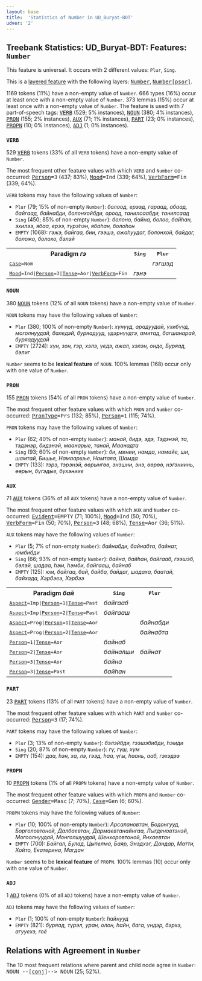 ```yaml
---
layout: base
title:  'Statistics of Number in UD_Buryat-BDT'
udver: '2'
---
```


## Treebank Statistics: UD_Buryat-BDT: Features: `Number`

This feature is universal.
It occurs with 2 different values: `Plur`, `Sing`.

This is a <a href="../../u/overview/feat-layers.html">layered feature</a> with the following layers: <tt><a href="bxr_bdt-feat-Number.html">Number</a></tt>, <tt><a href="bxr_bdt-feat-Number-psor.html">Number[psor]</a></tt>.

1169 tokens (11%) have a non-empty value of `Number`.
666 types (16%) occur at least once with a non-empty value of `Number`.
373 lemmas (15%) occur at least once with a non-empty value of `Number`.
The feature is used with 7 part-of-speech tags: <tt><a href="bxr_bdt-pos-VERB.html">VERB</a></tt> (529; 5% instances), <tt><a href="bxr_bdt-pos-NOUN.html">NOUN</a></tt> (380; 4% instances), <tt><a href="bxr_bdt-pos-PRON.html">PRON</a></tt> (155; 2% instances), <tt><a href="bxr_bdt-pos-AUX.html">AUX</a></tt> (71; 1% instances), <tt><a href="bxr_bdt-pos-PART.html">PART</a></tt> (23; 0% instances), <tt><a href="bxr_bdt-pos-PROPN.html">PROPN</a></tt> (10; 0% instances), <tt><a href="bxr_bdt-pos-ADJ.html">ADJ</a></tt> (1; 0% instances).

### `VERB`

529 <tt><a href="bxr_bdt-pos-VERB.html">VERB</a></tt> tokens (33% of all `VERB` tokens) have a non-empty value of `Number`.

The most frequent other feature values with which `VERB` and `Number` co-occurred: <tt><a href="bxr_bdt-feat-Person.html">Person</a></tt><tt>=3</tt> (437; 83%), <tt><a href="bxr_bdt-feat-Mood.html">Mood</a></tt><tt>=Ind</tt> (339; 64%), <tt><a href="bxr_bdt-feat-VerbForm.html">VerbForm</a></tt><tt>=Fin</tt> (339; 64%).

`VERB` tokens may have the following values of `Number`:

* `Plur` (79; 15% of non-empty `Number`): <em>болоод, ерээд, гараад, абаад, байгаад, байнабди, болонхойбди, ороод, танилсаабди, танилсаад</em>
* `Sing` (450; 85% of non-empty `Number`): <em>болоно, байна, болоо, байһан, эхилээ, ябаа, ерээ, түрэһэн, ябаһан, болоһон</em>
* `EMPTY` (1068): <em>гэжэ, байгаа, бии, гээшэ, ажаһуудаг, болонхой, байдаг, боложо, болохо, бэлэй</em>

<table>
  <tr><th>Paradigm <i>гэ</i></th><th><tt>Sing</tt></th><th><tt>Plur</tt></th></tr>
  <tr><td><tt><tt><a href="bxr_bdt-feat-Case.html">Case</a></tt><tt>=Nom</tt></tt></td><td></td><td><em>гэгшэд</em></td></tr>
  <tr><td><tt><tt><a href="bxr_bdt-feat-Mood.html">Mood</a></tt><tt>=Ind</tt>|<tt><a href="bxr_bdt-feat-Person.html">Person</a></tt><tt>=3</tt>|<tt><a href="bxr_bdt-feat-Tense.html">Tense</a></tt><tt>=Aor</tt>|<tt><a href="bxr_bdt-feat-VerbForm.html">VerbForm</a></tt><tt>=Fin</tt></tt></td><td><em>гэнэ</em></td><td></td></tr>
</table>

### `NOUN`

380 <tt><a href="bxr_bdt-pos-NOUN.html">NOUN</a></tt> tokens (12% of all `NOUN` tokens) have a non-empty value of `Number`.

`NOUN` tokens may have the following values of `Number`:

* `Plur` (380; 100% of non-empty `Number`): <em>хүнүүд, арадуудай, үхибүүд, моголнуудай, баледэй, буряадууд, үдэрнүүдтэ, амитад, багшанарай, буряадуудай</em>
* `EMPTY` (2724): <em>хүн, зон, гэр, хэлэ, үедэ, ажал, хэлэн, ондо, Буряад, бэлиг</em>

`Number` seems to be **lexical feature** of `NOUN`. 100% lemmas (168) occur only with one value of `Number`.

### `PRON`

155 <tt><a href="bxr_bdt-pos-PRON.html">PRON</a></tt> tokens (54% of all `PRON` tokens) have a non-empty value of `Number`.

The most frequent other feature values with which `PRON` and `Number` co-occurred: <tt><a href="bxr_bdt-feat-PronType.html">PronType</a></tt><tt>=Prs</tt> (132; 85%), <tt><a href="bxr_bdt-feat-Person.html">Person</a></tt><tt>=1</tt> (115; 74%).

`PRON` tokens may have the following values of `Number`:

* `Plur` (62; 40% of non-empty `Number`): <em>манай, бидэ, эдэ, Тэдэнэй, та, тэдэнэр, бидэнэй, маанарые, танай, Маанадта</em>
* `Sing` (93; 60% of non-empty `Number`): <em>би, минии, намда, намайе, ши, шамтай, Бишье, Намааршье, Намтаяа, Шамда</em>
* `EMPTY` (133): <em>тэрэ, тэрэнэй, өөрынгөө, энэшни, энэ, өөрөө, нэгэниинь, өөрын, бүгэдые, бүхэниие</em>

### `AUX`

71 <tt><a href="bxr_bdt-pos-AUX.html">AUX</a></tt> tokens (36% of all `AUX` tokens) have a non-empty value of `Number`.

The most frequent other feature values with which `AUX` and `Number` co-occurred: <tt><a href="bxr_bdt-feat-Evident.html">Evident</a></tt><tt>=EMPTY</tt> (71; 100%), <tt><a href="bxr_bdt-feat-Mood.html">Mood</a></tt><tt>=Ind</tt> (50; 70%), <tt><a href="bxr_bdt-feat-VerbForm.html">VerbForm</a></tt><tt>=Fin</tt> (50; 70%), <tt><a href="bxr_bdt-feat-Person.html">Person</a></tt><tt>=3</tt> (48; 68%), <tt><a href="bxr_bdt-feat-Tense.html">Tense</a></tt><tt>=Aor</tt> (36; 51%).

`AUX` tokens may have the following values of `Number`:

* `Plur` (5; 7% of non-empty `Number`): <em>байнабди, байнабта, байнат, юмбибди</em>
* `Sing` (66; 93% of non-empty `Number`): <em>байна, байһан, байгааб, гээшэб, бэлэй, шадаа, һэм, һэмби, байгааш, байнаб</em>
* `EMPTY` (125): <em>юм, байгаа, бай, байба, байдаг, шадаха, баатай, байхада, Хэрбэеэ, Хэрбээ</em>

<table>
  <tr><th>Paradigm <i>бай</i></th><th><tt>Sing</tt></th><th><tt>Plur</tt></th></tr>
  <tr><td><tt><tt><a href="bxr_bdt-feat-Aspect.html">Aspect</a></tt><tt>=Imp</tt>|<tt><a href="bxr_bdt-feat-Person.html">Person</a></tt><tt>=1</tt>|<tt><a href="bxr_bdt-feat-Tense.html">Tense</a></tt><tt>=Past</tt></tt></td><td><em>байгааб</em></td><td></td></tr>
  <tr><td><tt><tt><a href="bxr_bdt-feat-Aspect.html">Aspect</a></tt><tt>=Imp</tt>|<tt><a href="bxr_bdt-feat-Person.html">Person</a></tt><tt>=2</tt>|<tt><a href="bxr_bdt-feat-Tense.html">Tense</a></tt><tt>=Past</tt></tt></td><td><em>байгааш</em></td><td></td></tr>
  <tr><td><tt><tt><a href="bxr_bdt-feat-Aspect.html">Aspect</a></tt><tt>=Prog</tt>|<tt><a href="bxr_bdt-feat-Person.html">Person</a></tt><tt>=1</tt>|<tt><a href="bxr_bdt-feat-Tense.html">Tense</a></tt><tt>=Aor</tt></tt></td><td></td><td><em>байнабди</em></td></tr>
  <tr><td><tt><tt><a href="bxr_bdt-feat-Aspect.html">Aspect</a></tt><tt>=Prog</tt>|<tt><a href="bxr_bdt-feat-Person.html">Person</a></tt><tt>=2</tt>|<tt><a href="bxr_bdt-feat-Tense.html">Tense</a></tt><tt>=Aor</tt></tt></td><td></td><td><em>байнабта</em></td></tr>
  <tr><td><tt><tt><a href="bxr_bdt-feat-Person.html">Person</a></tt><tt>=1</tt>|<tt><a href="bxr_bdt-feat-Tense.html">Tense</a></tt><tt>=Aor</tt></tt></td><td><em>байнаб</em></td><td></td></tr>
  <tr><td><tt><tt><a href="bxr_bdt-feat-Person.html">Person</a></tt><tt>=2</tt>|<tt><a href="bxr_bdt-feat-Tense.html">Tense</a></tt><tt>=Aor</tt></tt></td><td><em>байналши</em></td><td><em>байнат</em></td></tr>
  <tr><td><tt><tt><a href="bxr_bdt-feat-Person.html">Person</a></tt><tt>=3</tt>|<tt><a href="bxr_bdt-feat-Tense.html">Tense</a></tt><tt>=Aor</tt></tt></td><td><em>байна</em></td><td></td></tr>
  <tr><td><tt><tt><a href="bxr_bdt-feat-Person.html">Person</a></tt><tt>=3</tt>|<tt><a href="bxr_bdt-feat-Tense.html">Tense</a></tt><tt>=Past</tt></tt></td><td><em>байһан</em></td><td></td></tr>
</table>

### `PART`

23 <tt><a href="bxr_bdt-pos-PART.html">PART</a></tt> tokens (13% of all `PART` tokens) have a non-empty value of `Number`.

The most frequent other feature values with which `PART` and `Number` co-occurred: <tt><a href="bxr_bdt-feat-Person.html">Person</a></tt><tt>=3</tt> (17; 74%).

`PART` tokens may have the following values of `Number`:

* `Plur` (3; 13% of non-empty `Number`): <em>бэлэйбди, гээшэбибди, һэмди</em>
* `Sing` (20; 87% of non-empty `Number`): <em>гү, гүш, хүм</em>
* `EMPTY` (154): <em>даа, һэн, ха, лэ, гээд, һаа, үгы, һаань, ааб, гэхэдээ</em>

### `PROPN`

10 <tt><a href="bxr_bdt-pos-PROPN.html">PROPN</a></tt> tokens (1% of all `PROPN` tokens) have a non-empty value of `Number`.

The most frequent other feature values with which `PROPN` and `Number` co-occurred: <tt><a href="bxr_bdt-feat-Gender.html">Gender</a></tt><tt>=Masc</tt> (7; 70%), <tt><a href="bxr_bdt-feat-Case.html">Case</a></tt><tt>=Gen</tt> (6; 60%).

`PROPN` tokens may have the following values of `Number`:

* `Plur` (10; 100% of non-empty `Number`): <em>Арсалановтан, Бодонгууд, Борголовтоной, Далбаевтан, Дармаевтанайнгаа, Лыгденовтэнэй, Могоолнуудай, Монголшуудай, Шенхоровтоной, Янхаевтан</em>
* `EMPTY` (700): <em>Байгал, Булад, Цыпелма, Баяр, Энэдхэг, Дандар, Матти, Хойто, Екатерина, Магдан</em>

`Number` seems to be **lexical feature** of `PROPN`. 100% lemmas (10) occur only with one value of `Number`.

### `ADJ`

1 <tt><a href="bxr_bdt-pos-ADJ.html">ADJ</a></tt> tokens (0% of all `ADJ` tokens) have a non-empty value of `Number`.

`ADJ` tokens may have the following values of `Number`:

* `Plur` (1; 100% of non-empty `Number`): <em>һайнууд</em>
* `EMPTY` (821): <em>буряад, түрэл, уран, олон, һайн, бага, үндэр, бэрхэ, агууехэ, гоё</em>

## Relations with Agreement in `Number`

The 10 most frequent relations where parent and child node agree in `Number`:
<tt>NOUN --[<tt><a href="bxr_bdt-dep-conj.html">conj</a></tt>]--> NOUN</tt> (25; 52%).

